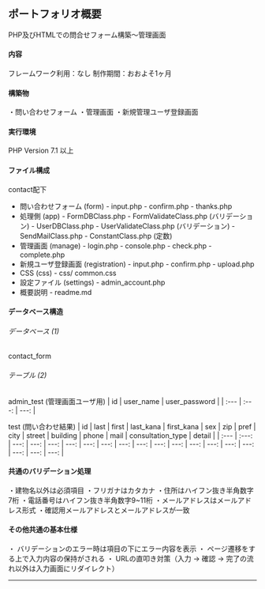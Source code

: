 ## ポートフォリオ概要
PHP及びHTMLでの問合せフォーム構築～管理画面

#### 内容
フレームワーク利用：なし
制作期間：おおよそ1ヶ月
#### 構築物
・問い合わせフォーム
・管理画面
・新規管理ユーザ登録画面
####  実行環境
PHP Version 7.1 以上
#### ファイル構成
contact配下
- 問い合わせフォーム (form)
        - input.php
        - confirm.php
        - thanks.php
- 処理側 (app)
        - FormDBClass.php
        - FormValidateClass.php (バリデーション)
        - UserDBClass.php
        - UserValidateClass.php (バリデーション)
        - SendMailClass.php
        - ConstantClass.php (定数)
- 管理画面 (manage)
        - login.php
        - console.php
        - check.php
        - complete.php
- 新規ユーザ登録画面 (registration)
        - input.php
        - confirm.php
        - upload.php
- CSS (css)
        - css/ common.css
- 設定ファイル (settings)
        - admin_account.php
- 概要説明
        - readme.md
#### データベース構造
###### データベース (1)
contact_form
###### テーブル (2)
admin_test (管理画面ユーザ用)
| id | user_name | user_password |
| :--- | :---: | ---: |


test (問い合わせ結果)
| id | last | first | last_kana | first_kana | sex | zip | pref | city | street | building | phone | mail | consultation_type | detail |
| :--- | :---: | ---: | ---: | ---: | ---: | ---: | ---: | ---: | ---: | ---: | ---: | ---: | ---: | ---: | ---: | ---: | ---: | ---: |


#### 共通のバリデーション処理
・建物名以外は必須項目
・フリガナはカタカナ
・住所はハイフン抜き半角数字7桁
・電話番号はハイフン抜き半角数字9~11桁
・メールアドレスはメールアドレス形式
・確認用メールアドレスとメールアドレスが一致

#### その他共通の基本仕様
・ バリデーションのエラー時は項目の下にエラー内容を表示
・ ページ遷移をする上で入力内容の保持がされる
・ URLの直叩き対策（入力 -> 確認 -> 完了の流れ以外は入力画面にリダイレクト）
<hr>


<!-- - ログイン画面 -->

<!-- - 処理
    - input.php
    - confirm.php
    - thanks.php -->
